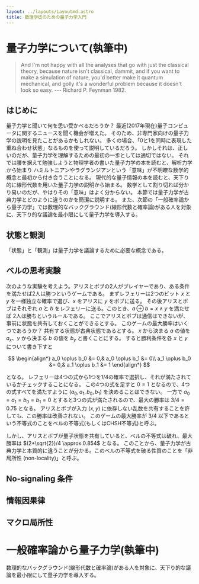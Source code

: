 ```yaml
---
layout: ../layouts/Layoutmd.astro
title: 数理学徒のための量子力学入門
---
```


量子力学について(執筆中)
================

> And I'm not happy with all the analyses that go with just the classical theory, because nature isn't classical, dammit, and if you want to make a simulation of nature, you'd better make it quantum mechanical, and golly it's a wonderful problem because it doesn't look so easy. --- Richard P. Feynman 1982.

はじめに
----------------
量子力学と聞いて何を思い受かべるだろうか？
最近(2017年現在)量子コンピュータに関するニュースを聞く機会が増えた。
そのため、非専門家向けの量子力学の説明を見たことがあるかもしれない。
多くの場合、「0と1を同時に表現した重ね合わせ状態」なるものを使って説明しているだろう。
しかしそれは、正しいのだが、量子力学を理解するための最初の一歩としては適切ではない。
それでは腰を据えて勉強しようと物理学者の書いた量子力学の本を読むと、解析力学から始まり
ハミルトニアンやラグランジアンという「意味」が不明瞭な数学的概念と最初から付き合うことになる。
現代的な量子情報の本を読むと、天下り的に線形代数を用いた量子力学の説明から始まる。
数学として割り切れば分かり易いのだが、やはりその「意味」はよく分からない。
本節では量子力学が古典力学とどのように違うのかを簡潔に説明する。
また、次節の「一般確率論から量子力学」では数理的なバックグラウンド(線形代数と確率論)がある人を対象に、天下り的な議論を最小限にして量子力学を導入する。



状態と観測
----------------
「状態」と「観測」は量子力学を議論するために必要な概念である。



ベルの思考実験
----------------
次のような実験を考えよう。アリスとボブの2人がプレイヤーであり、ある条件を満たせば2人は勝つというゲームである。
まずレフェリーは2つのビット $x$ と $y$ を一様独立な確率で選び、$x$ をアリスに $y$ をボブに送る。
その後アリスとボブはそれぞれ $a$ と $b$ をレフェリーに送る。このとき、$a\oplus b=x\wedge y$ を満たせば 2人は勝ちというルールである。
ここでアリスとボブは通信はできないが、事前に状態を共有しておくことができるとする。
このゲームの最大勝率はいくつであろうか？
共有する状態が古典状態であるとする。
$x$ から決まる $a$ の値を $a_x$、$y$ から決まる $b$ の値を $b_y$ と書くことにする。
すると勝利条件を各 $x$ と $y$ について書き下すと

$$
\begin{align*}
a_0 \oplus b_0 &= 0,&
a_0 \oplus b_1 &= 0\\
a_1 \oplus b_0 &= 0,&
a_1 \oplus b_1 &= 1
\end{align*}
$$

となる。
レフェリーは4つの式から1つを1/4の確率で選択し、それが満たされているかチェックすることになる。
この4つの式を足すと $0=1$ となるので、4つの式すべてを満たすように $(a_0, a_1, b_0, b_1)$ を決めることはできない。
一方で $a_0 = a_1 = b_0 = b_1 = 0$ とすると3つの式が満たされるので、最大の勝率は $3/4=0.75$ となる。
アリスとボブが入力 $(x,y)$ に依存しない乱数を共有することを許しても、この勝率は改善されない。
このゲームの最大勝率が 3/4 以下であるという不等式のことをベルの不等式(もしくはCHSH不等式)と呼ぶ。

しかし、アリスとボブが量子状態を共有していると、ベルの不等式は破れ、最大勝率は $(2+\sqrt{2})/4 \approx 0.854$ となる。
このことから、量子力学が古典力学と本質的に違うことが分かる。このベルの不等式を破る性質のことを「非局所性 (non-locality)」と呼ぶ。


No-signaling 条件
----------------

情報因果律
----------------

マクロ局所性
----------------

一般確率論から量子力学(執筆中)
================
数理的なバックグラウンド(線形代数と確率論)がある人を対象に、天下り的な議論を最小限にして量子力学を導入する。

